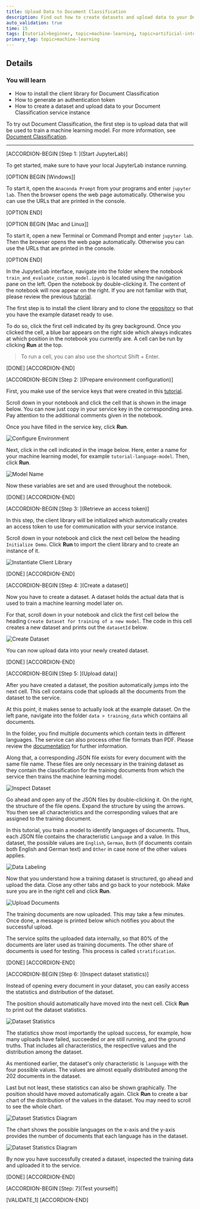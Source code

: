 ```yaml
---
title: Upload Data to Document Classification
description: Find out how to create datasets and upload data to your Document Classification service instance.
auto_validation: true
time: 15
tags: [tutorial>beginner, topic>machine-learning, topic>artificial-intelligence, topic>cloud, products>sap-cloud-platform, products>sap-ai-business-services, products>document-classification, tutorial>license]
primary_tag: topic>machine-learning
---
```


## Details
### You will learn
  - How to install the client library for Document Classification
  - How to generate an authentication token
  - How to create a dataset and upload data to your Document Classification service instance

To try out Document Classification, the first step is to upload data that will be used to train a machine learning model. For more information, see [Document Classification](https://help.sap.com/viewer/ca60cd2ed44f4261a3ae500234c46f37/SHIP/en-US).

---

[ACCORDION-BEGIN [Step 1: ](Start JupyterLab)]

To get started, make sure to have your local JupyterLab instance running.

[OPTION BEGIN [Windows]]

To start it, open the `Anaconda Prompt` from your programs and enter `jupyter lab`. Then the browser opens the web page automatically. Otherwise you can use the URLs that are printed in the console.

[OPTION END]

[OPTION BEGIN [Mac and Linux]]

To start it, open a new Terminal or Command Prompt and enter `jupyter lab`. Then the browser opens the web page automatically. Otherwise you can use the URLs that are printed in the console.

[OPTION END]

In the JupyterLab interface, navigate into the folder where the notebook `train_and_evaluate_custom_model.ipynb` is located using the navigation pane on the left. Open the notebook by double-clicking it. The content of the notebook will now appear on the right. If you are not familiar with that, please review the previous [tutorial](cp-aibus-dc-setup).

The first step is to install the client library and to clone the [repository](https://github.com/SAP/document-classification-client) so that you have the example dataset ready to use.

To do so, click the first cell indicated by its grey background. Once you clicked the cell, a blue bar appears on the right side which always indicates at which position in the notebook you currently are. A cell can be run by clicking **Run** at the top.

>To run a cell, you can also use the shortcut Shift + Enter.

[DONE]
[ACCORDION-END]


[ACCORDION-BEGIN [Step 2: ](Prepare environment configuration)]

First, you make use of the service keys that were created in this [tutorial](cp-aibus-dc-prod-service-instance).

Scroll down in your notebook and click the cell that is shown in the image below. You can now just copy in your service key in the corresponding area. Pay attention to the additional comments given in the notebook.

Once you have filled in the service key, click **Run**.

![Configure Environment](setup-environment.png)

Next, click in the cell indicated in the image below. Here, enter a name for your machine learning model, for example `tutorial-language-model`. Then, click **Run**.

![Model Name](set-model-name.png)

Now these variables are set and are used throughout the notebook.

[DONE]
[ACCORDION-END]


[ACCORDION-BEGIN [Step 3: ](Retrieve an access token)]

In this step, the client library will be initialized which automatically creates an access token to use for communication with your service instance.

Scroll down in your notebook and click the next cell below the heading `Initialize Demo`. Click **Run** to import the client library and to create an instance of it.

![Instantiate Client Library](instance-client-library.png)

[DONE]
[ACCORDION-END]


[ACCORDION-BEGIN [Step 4: ](Create a dataset)]

Now you have to create a dataset. A dataset holds the actual data that is used to train a machine learning model later on.

For that, scroll down in your notebook and click the first cell below the heading `Create Dataset for training of a new model`. The code in this cell creates a new dataset and prints out the `datasetId` below.

![Create Dataset](create-dataset.png)

You can now upload data into your newly created dataset.

[DONE]
[ACCORDION-END]


[ACCORDION-BEGIN [Step 5: ](Upload data)]

After you have created a dataset, the position automatically jumps into the next cell. This cell contains code that uploads all the documents from the dataset to the service.

At this point, it makes sense to actually look at the example dataset. On the left pane, navigate into the folder `data > training_data` which contains all documents.

In the folder, you find multiple documents which contain texts in different languages. The service can also process other file formats than PDF. Please review the [documentation](https://help.sap.com/viewer/ca60cd2ed44f4261a3ae500234c46f37/SHIP/en-US/c66983111a5949af9dfd8fec25cba257.html) for further information.

Along that, a corresponding JSON file exists for every document with the same file name. These files are only necessary in the training dataset as they contain the classification for the training documents from which the service then trains the machine learning model.

![Inspect Dataset](inspect-dataset.png)

Go ahead and open any of the JSON files by double-clicking it. On the right, the structure of the file opens. Expand the structure by using the arrows. You then see all characteristics and the corresponding values that are assigned to the training document.

In this tutorial, you train a model to identify languages of documents. Thus, each JSON file contains the characteristic `Language` and a value. In this dataset, the possible values are `English`, `German`, `Both` (if documents contain both English and German text) and `Other` in case none of the other values applies.

![Data Labeling](data-label.png)

Now that you understand how a training dataset is structured, go ahead and upload the data. Close any other tabs and go back to your notebook. Make sure you are in the right cell and click **Run**.

![Upload Documents](upload-documents.png)

The training documents are now uploaded. This may take a few minutes. Once done, a message is printed below which notifies you about the successful upload.

The service splits the uploaded data internally, so that 80% of the documents are later used as training documents. The other share of documents is used for testing. This process is called `stratification`.

[DONE]
[ACCORDION-END]


[ACCORDION-BEGIN [Step 6: ](Inspect dataset statistics)]

Instead of opening every document in your dataset, you can easily access the statistics and distribution of the dataset.

The position should automatically have moved into the next cell. Click **Run** to print out the dataset statistics.

![Dataset Statistics](dataset-statistics.png)

The statistics show most importantly the upload success, for example, how many uploads have failed, succeeded or are still running, and the ground truths. That includes all characteristics, the respective values and the distribution among the dataset.

As mentioned earlier, the dataset's only characteristic is `language` with the four possible values. The values are almost equally distributed among the 202 documents in the dataset.

Last but not least, these statistics can also be shown graphically. The position should have moved automatically again. Click **Run** to create a bar chart of the distribution of the values in the dataset. You may need to scroll to see the whole chart.

![Dataset Statistics Diagram](dataset-statistics-diagram.png)

The chart shows the possible languages on the x-axis and the y-axis provides the number of documents that each language has in the dataset.

![Dataset Statistics Diagram](dataset-statistics-diagram-only.png)

By now you have successfully created a dataset, inspected the training data and uploaded it to the service.

[DONE]
[ACCORDION-END]


[ACCORDION-BEGIN [Step: 7](Test yourself)]

[VALIDATE_1]
[ACCORDION-END]
